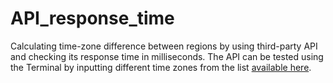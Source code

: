 # API_response_time
Calculating time-zone difference between regions by using third-party API and checking its response time in milliseconds. 
The API can be tested using the Terminal by inputting different time zones from the list <a href="https://docs.google.com/spreadsheets/d/1cWuPcsvbmnDwgjYR8cDm1H3fBW7F5JHgMXLN8LGh1Fc/pub?single=true&gid=0&output=html" title="Time zones list" target="_blank">available here</a>.
